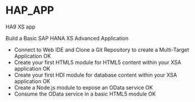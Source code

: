 # HAP_APP
HA9  XS app 

Build a Basic SAP HANA XS Advanced Application
  - Connect to Web IDE and Clone a Git Repository to create a Multi-Target Application  OK
  - Create your first HTML5 module for HTML5 content within your XSA application        OK
  - Create your first HDI module for database content within your XSA application       OK
  - Create a Node.js module to expose an OData service                                  OK
  - Consume the OData service in a basic HTML5 module                                   OK
